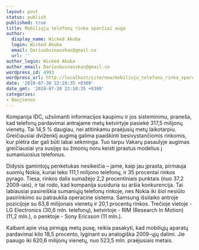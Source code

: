 ```yaml
---
layout: post
status: publish
published: true
title: Mobiliųjų telefonų rinka sparčiai auga
author:
  display_name: Wicked Akuba
  login: Wicked Akuba
  email: Dariusbuinauskas@gmail.co
  url: ''
author_login: Wicked Akuba
author_email: Dariusbuinauskas@gmail.co
wordpress_id: 4993
wordpress_url: http://localhost/site/new/mobiliuju_telefonu_rinka_sparciai_auga/
date: '2010-07-30 22:10:35 +0300'
date_gmt: '2010-07-30 22:10:35 +0300'
categories:
- Naujienos
---
```

<p>Kompanija IDC, užsiimanti informacijos kaupimu ir jos sisteminimu, praneša, kad telefonų pardavimai antrajame metų ketvirtyje pasiekė 317,5 milijonų vienetų. Tai 14,5 % daugiau, nei atitinkamu praėjusių metų laikotarpiu. Greičiausiai dviženklį augimą galima paaiškinti besivystančiomis rinkomis, kur plėtra dar gali būti labai sėkminga. Tuo tarpu Vakarų pasaulyje augimas greičiausiai yra susijęs su žmonių noru keisti įprastus modelius į sumaniuosius telefonus.</p>
<p>Didysis gamintojų penketukas nesikeičia – jame, kaip jau įprasta, pirmauja suomių Nokia, kuriai teko 111,1 milijono telefonų, ir 35 procentai rinkos pyrago. Tiesa, rinkos dalis sumažėjo 2,2 procentiniais punktais (nuo 37,2 2009-iais), ir tai rodo, kad kompanija susiduria su aršia konkurencija. Tai labiausiai pasireiškia sumaniųjų telefonų rinkoje, nes Nokia iki šiol nesiūlo pasirinkimo su patrauklia operacine sistema. Samsung išsilaiko antroje pozicijoje su 63,8 milijonais vienetų ir 20,1 procentų rinkos. Trečioje vietoje - LG Electronics (30,6 mln. telefonų), ketvirtoje - RIM (Research In Motion) (11,2 mln.), o penktoje - Sony Ericsson (11 mln.). </p>
<p>Kalbant apie visą pirmąją metų pusę, reikia pasakyti, kad mobiliųjų aparatų pardavimai kilo 18,5 procento, lyginant su analogiška 2009-ųjų dalimi. Jie paaugo iki 620,6 milijonų vienetų, nuo 523,5 mln. praėjusiais metais.<br /></p>
